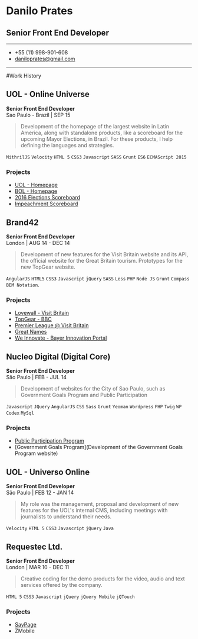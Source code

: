 
# Danilo Prates

## Senior Front End Developer

---

* +55 (11) 998-901-608
* daniloprates@gmail.com
 
***


#Work History


## UOL - Online Universe
**Senior Front End Developer**  
Sao Paulo - Brazil | SEP 15

> Development of the homepage of the largest website in Latin America, along with standalone products, like a scoreboard for the upcoming Mayor Elections, in Brazil. For these products, I help defining the languages and strategies.

`MithrilJS` `Velocity` `HTML 5` `CSS3` `Javascript` `SASS` `Grunt` `ES6` `ECMAScript 2015`

### Projects

* [UOL - Homepage](http://uol.com.br)
* [BOL - Homepage](http://bol.uol.com.br)
* [2016 Elections Scoreboard](http://eleicoes.uol.com.br/)
* [Impeachment Scoreboard](http://placar.uol.com.br/votacao-do-impeachment-de-dilma/camara/)



## Brand42
**Senior Front End Developer**  
London | AUG 14 - DEC 14

> Development of new features for the Visit Britain website and its API, the official website for the Great Britain tourism. Prototypes for the new TopGear website.

`AngularJS` `HTML5` `CSS3` `Javascript` `jQuery` `SASS` `Less` `PHP` `Node JS` `Grunt` `Compass` `BEM Notation`.

### Projects

* [Lovewall - Visit Britain](http://lovewall.com/en)
* [TopGear - BBC](http://topgear.com)
* [Premier League @ Visit Britain](https://www.visitbritain.com/gb/en/sport/premier-league-clubs)
* [Great Names](http://greatnames.visitbritain.com/zh-hans)
* [We Innovate - Bayer Innovation Portal](https://innovate.bayer.com)


## Nucleo Digital (Digital Core)
**Senior Front End Developer**  
São Paulo | FEB - JUL 14

> Development of websites for the City of Sao Paulo, such as Government Goals Program and Public Participation

`Javascript` `JQuery` `AngularJS` `CSS` `Sass` `Grunt` `Yeoman` `Wordpress` `PHP` `Twig` `WP Codex` `MySql`

### Projects
- [Public Participation Program](http://gestaourbana.prefeitura.sp.gov.br/)
- [Government Goals Program](Development of the Government Goals Program website)


## UOL - Universo Online
**Senior Front End Developer**  
São Paulo | FEB 12 - JAN 14 

> My role was the management, proposal and development of new features for the UOL's internal CMS, including meetings with journalists to understand their needs.

`Velocity` `HTML 5` `CSS3` `Javascript` `jQuery` `Java`


## Requestec Ltd.
**Senior Front End Developer**  
London | MAR 10 - DEC 11

> Creative coding for the demo products for the video, audio and text services offered by the company.

`HTML 5` `CSS3` `Javascript` `jQuery` `jQuery Mobile` `jQTouch`

### Projects
* [SayPage](http://saypage.com)
* ZMobile
